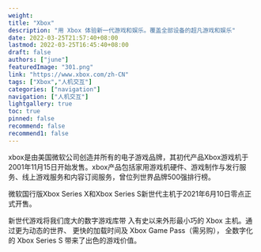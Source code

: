 ```yaml
---
weight: 
title: "Xbox"
description: "用 Xbox 体验新一代游戏和娱乐。覆盖全部设备的超凡游戏和娱乐"
date: 2022-03-25T21:57:40+08:00
lastmod: 2022-03-25T16:45:40+08:00
draft: false
authors: ["june"]
featuredImage: "301.png"
link: "https://www.xbox.com/zh-CN"
tags: ["Xbox","人机交互"]
categories: ["navigation"]
navigation: ["人机交互"]
lightgallery: true
toc: true
pinned: false
recommend: false
recommend1: false
---
```

xbox是由美国微软公司创造并所有的电子游戏品牌，其初代产品Xbox游戏机于2001年11月15日开始发售。xbox产品包括家用游戏机硬件、游戏制作与发行服务、线上游戏服务和内容订阅服务，曾位列世界品牌500强排行榜。

微软国行版Xbox Series X和Xbox Series S新世代主机于2021年6月10日零点正式开售。

新世代游戏将我们庞大的数字游戏库带
入有史以来外形最小巧的 Xbox 主机。通过更为动态的世界、
更快的加载时间及 Xbox Game Pass（需另购），
全数字化的 Xbox Series S 带来了出色的游戏价值。